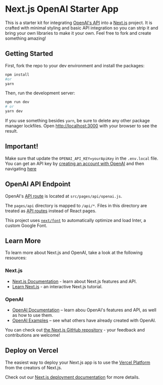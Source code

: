 # Next.js OpenAI Starter App

This is a starter kit for integrating [OpenAI's API](https://platform.openai.com/docs/api-reference) into a [Next.js](https://nextjs.org/) project. It is crafted with minimal styling and basic API integration so you can strip it and bring your own libraries to make it your own. Feel free to fork and create something amazing!


## Getting Started
First, fork the repo to your dev environment and install the packages:
```bash
npm install
#or
yarn
```
Then, run the development server:

```bash
npm run dev
# or
yarn dev
```

If you use something besides `yarn`, be sure to delete any other package manager lockfiles. 
Open [http://localhost:3000](http://localhost:3000) with your browser to see the result.

## Important!
Make sure that update the `OPENAI_API_KEY=yourApiKey` in the `.env.local` file. You can get an API key by [creating an account with OpenAI](https://platform.openai.com/signup) and then navigating [here](https://platform.openai.com/account/api-keys)

## OpenAI API Endpoint

OpenAI's [API route](https://nextjs.org/docs/api-routes/introduction) is located at `src/pages/api/openai.js`.



The `pages/api` directory is mapped to `/api/*`. Files in this directory are treated as [API routes](https://nextjs.org/docs/api-routes/introduction) instead of React pages.

This project uses [`next/font`](https://nextjs.org/docs/basic-features/font-optimization) to automatically optimize and load Inter, a custom Google Font.

## Learn More

To learn more about Next.js and OpenAI, take a look at the following resources:
### Next.js
- [Next.js Documentation](https://nextjs.org/docs) - learn about Next.js features and API.
- [Learn Next.js](https://nextjs.org/learn) - an interactive Next.js tutorial.
### OpenAI
- [OpenAI Documentation](https://platform.openai.com/) – learn abou OpenAI's features and API, as well as how to use them. 
- [OpenAI Examples](https://platform.openai.com/examples) – see what others have already created with OpenAI.

You can check out [the Next.js GitHub repository](https://github.com/vercel/next.js/) - your feedback and contributions are welcome!

## Deploy on Vercel

The easiest way to deploy your Next.js app is to use the [Vercel Platform](https://vercel.com/new?utm_medium=default-template&filter=next.js&utm_source=create-next-app&utm_campaign=create-next-app-readme) from the creators of Next.js.

Check out our [Next.js deployment documentation](https://nextjs.org/docs/deployment) for more details.
